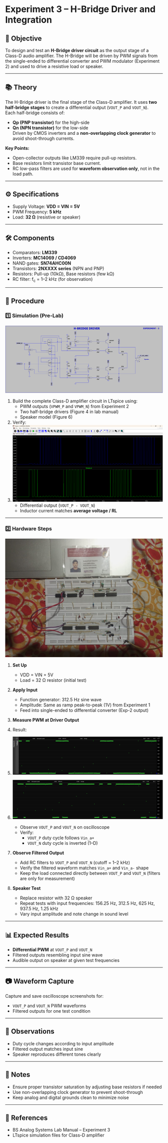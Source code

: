 # Experiment 3 – H-Bridge Driver and Integration

## 🎯 Objective
To design and test an **H-Bridge driver circuit** as the output stage of a Class-D audio amplifier. The H-Bridge will be driven by PWM signals from the single-ended to differential converter and PWM modulator (Experiment 2) and used to drive a resistive load or speaker.

---

## 📚 Theory
The H-Bridge driver is the final stage of the Class-D amplifier. It uses **two half-bridge stages** to create a differential output (`VOUT_P` and `VOUT_N`).  
Each half-bridge consists of:
- **Qp (PNP transistor)** for the high-side
- **Qn (NPN transistor)** for the low-side  
Driven by CMOS inverters and a **non-overlapping clock generator** to avoid shoot-through currents.

**Key Points:**
- Open-collector outputs like LM339 require pull-up resistors.
- Base resistors limit transistor base current.
- RC low-pass filters are used for **waveform observation only**, not in the load path.

---

## ⚙️ Specifications
- Supply Voltage: **VDD = VIN = 5V**
- PWM Frequency: **5 kHz**
- Load: **32 Ω** (resistive or speaker)

---

## 🛠️ Components
- Comparators: **LM339**
- Inverters: **MC14069 / CD4069**
- NAND gates: **SN74AHC00N**
- Transistors: **2NXXXX series** (NPN and PNP)
- Resistors: Pull-up (10kΩ), Base resistors (few kΩ)
- RC filter: f<sub>c</sub> = 1–2 kHz (for observation)

---

## 🧪 Procedure

### 1️⃣ Simulation (Pre-Lab)
![Diagram](https://github.com/Sayantan-Maity-hub/Analog_system_lab_H_Bridge/blob/main/Screenshot%202025-08-10%20181421.png)
1. Build the complete Class-D amplifier circuit in LTspice using:
   - PWM outputs (`VPWM_P` and `VPWM_N`) from Experiment 2
   - Two half-bridge drivers (Figure 4 in lab manual)
   - Speaker model (Figure 6)
2. Verify:
3. ![OUTPUT](https://github.com/Sayantan-Maity-hub/Analog_system_lab_H_Bridge/blob/main/Screenshot%202025-08-10%20190422.png)
   - Differential output (`VOUT_P - VOUT_N`)
   - Inductor current matches **average voltage / RL**

---

### 2️⃣ Hardware Steps
![image](https://github.com/Sayantan-Maity-hub/Analog_system_lab_H_Bridge/blob/main/23F3000182_Week%203.jpg)
1. **Set Up**  
   - VDD = VIN = 5V  
   - Load = 32 Ω resistor (initial test)
   
2. **Apply Input**  
   - Function generator: 312.5 Hz sine wave  
   - Amplitude: Same as ramp peak-to-peak (1V) from Experiment 1  
   - Feed into single-ended to differential converter (Exp-2 output)

3. **Measure PWM at Driver Output**
4. Result:
5. ![vOUT_P](https://github.com/Sayantan-Maity-hub/Analog_system_lab_H_Bridge/blob/main/Screenshot%202025-08-10%20185412.png)
6. ![VOUT_N](https://github.com/Sayantan-Maity-hub/Analog_system_lab_H_Bridge/blob/main/Screenshot%202025-08-10%20185444.png)
   - Observe `VOUT_P` and `VOUT_N` on oscilloscope  
   - Verify:
     - `VOUT_P` duty cycle follows `Vin_a+`
     - `VOUT_N` duty cycle is inverted (1–D)

7. **Observe Filtered Output**  
   - Add RC filters to `VOUT_P` and `VOUT_N` (cutoff = 1–2 kHz)  
   - Verify the filtered waveform matches `Vin_a+` and `Vin_a-` shape  
   - Keep the load connected directly between `VOUT_P` and `VOUT_N` (filters are only for measurement)

8. **Speaker Test**  
   - Replace resistor with 32 Ω speaker  
   - Repeat tests with input frequencies: 156.25 Hz, 312.5 Hz, 625 Hz, 937.5 Hz, 1.25 kHz  
   - Vary input amplitude and note change in sound level

---

## 📊 Expected Results
- **Differential PWM** at `VOUT_P` and `VOUT_N`
- Filtered outputs resembling input sine wave
- Audible output on speaker at given test frequencies

---

## 📷 Waveform Capture
Capture and save oscilloscope screenshots for:
- `VOUT_P` and `VOUT_N` PWM waveforms
- Filtered outputs for one test condition

---

## 📝 Observations
- Duty cycle changes according to input amplitude
- Filtered output matches input sine
- Speaker reproduces different tones clearly

---

## 📌 Notes
- Ensure proper transistor saturation by adjusting base resistors if needed
- Use non-overlapping clock generator to prevent shoot-through
- Keep analog and digital grounds clean to minimize noise

---

## 📄 References
- BS Analog Systems Lab Manual – Experiment 3
- LTspice simulation files for Class-D amplifier
